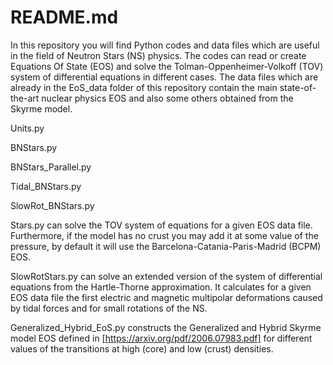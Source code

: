 # README.md
In this repository you will find Python codes and data files which are useful in the field of Neutron Stars (NS) physics. The codes can read or create Equations Of State (EOS) and solve the Tolman-Oppenheimer-Volkoff (TOV) system of differential equations in different cases. The data files which are already in the EoS_data folder of this repository contain the main state-of-the-art nuclear physics EOS and also some others obtained from the Skyrme model.

Units.py

BNStars.py

BNStars_Parallel.py

Tidal_BNStars.py

SlowRot_BNStars.py

Stars.py can solve the TOV system of equations for a given EOS data file. Furthermore, if the model has no crust you may add it at some value of the pressure, by default it will use the Barcelona-Catania-Paris-Madrid (BCPM) EOS.

SlowRotStars.py can solve an extended version of the system of differential equations from the Hartle-Thorne approximation. It calculates for a given EOS data file the first electric and magnetic multipolar deformations caused by tidal forces and for small rotations of the NS.

Generalized_Hybrid_EoS.py constructs the Generalized and Hybrid Skyrme model EOS defined in [https://arxiv.org/pdf/2006.07983.pdf] for different values of the transitions at high (core) and low (crust) densities.

